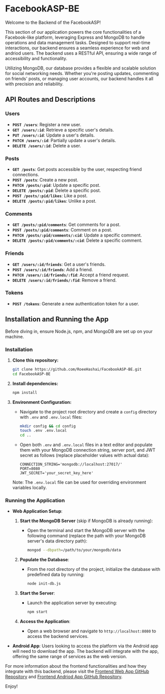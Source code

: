 
# FacebookASP-BE

Welcome to the Backend of the FacebookASP!

This section of our application powers the core functionalities of a Facebook-like platform, leveraging Express and MongoDB to handle operations and data management tasks. Designed to support real-time interactions, our backend ensures a seamless experience for web and andriod users. The backend uses a RESTful API, ensuring a wide range of accessibility and functionality.

Utilizing MongoDB, our database provides a flexible and scalable solution for social networking needs. Whether you're posting updates, commenting on friends' posts, or managing user accounts, our backend handles it all with precision and reliability.

## API Routes and Descriptions

### Users
- **`POST /users`**: Register a new user.
- **`GET /users/:id`**: Retrieve a specific user's details.
- **`PUT /users/:id`**: Update a user's details.
- **`PATCH /users/:id`**: Partially update a user's details.
- **`DELETE /users/:id`**: Delete a user.

### Posts
- **`GET /posts`**: Get posts accessible by the user, respecting friend connections.
- **`POST /posts`**: Create a new post.
- **`PATCH /posts/:pid`**: Update a specific post.
- **`DELETE /posts/:pid`**: Delete a specific post.
- **`POST /posts/:pid/likes`**: Like a post.
- **`DELETE /posts/:pid/likes`**: Unlike a post.

### Comments
- **`GET /posts/:pid/comments`**: Get comments for a post.
- **`POST /posts/:pid/comments`**: Comment on a post.
- **`PATCH /posts/:pid/comments/:cid`**: Update a specific comment.
- **`DELETE /posts/:pid/comments/:cid`**: Delete a specific comment.

### Friends
- **`GET /users/:id/friends`**: Get a user's friends.
- **`POST /users/:id/friends`**: Add a friend.
- **`PATCH /users/:id/friends/:fid`**: Accept a friend request.
- **`DELETE /users/:id/friends/:fid`**: Remove a friend.

### Tokens
- **`POST /tokens`**: Generate a new authentication token for a user.

## Installation and Running the App

Before diving in, ensure Node.js, npm, and MongoDB are set up on your machine.

### Installation
1. **Clone this repository:**
    ```sh
    git clone https://github.com/RoeeHashai/FacebookASP-BE.git
    cd FacebookASP-BE
    ```

2. **Install dependencies:**
    ```sh
    npm install
    ```

3. **Environment Configuration:**
    - Navigate to the project root directory and create a `config` directory with `.env` and `.env.local` files:
        ```sh
        mkdir config && cd config
        touch .env .env.local
        cd ..
        ```
    - Open both `.env` and `.env.local` files in a text editor and populate them with your MongoDB connection string, server port, and JWT secret as follows (replace placeholder values with actual data):
        ```plaintext
        CONNECTION_STRING='mongodb://localhost:27017/'
        PORT=8080
        JWT_SECRET='your_secret_key_here'
        ```
    Note: The `.env.local` file can be used for overriding environment variables locally.

### Running the Application
- **Web Application Setup**:
    1. **Start the MongoDB Server** (skip if MongoDB is already running):
        - Open the terminal and start the MongoDB server with the following command (replace the path with your MongoDB server's data directory path):
            ```sh
            mongod --dbpath=/path/to/your/mongodb/data
            ```

    2. **Populate the Database**:
        - From the root directory of the project, initialize the database with predefined data by running:
            ```sh
            node init-db.js
            ```

    3. **Start the Server**:
        - Launch the application server by executing:
            ```sh
            npm start
            ```

    4. **Access the Application**:
        - Open a web browser and navigate to `http://localhost:8080` to access the backend services.

- **Android App**: Users looking to access the platform via the Android app will need to download the app. The backend will integrate with the app, offering the same range of services as the web version.

For more information about the frontend functionalities and how they integrate with this backend, please visit the [Frontend Web App GitHub Repository](https://github.com/RoeeHashai/FacebookASP-WebApp-FE) and [Frontend Andriod App GitHub Repository](https://github.com/RoeeHashai/FacebookASP-AndroidApp-FE).

Enjoy!

